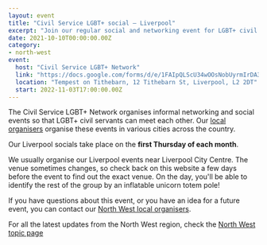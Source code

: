 ```yaml
---
layout: event
title: "Civil Service LGBT+ social – Liverpool"
excerpt: "Join our regular social and networking event for LGBT+ civil servants based in and around Liverpool."
date: 2021-10-10T00:00:00.00Z
category: 
- north-west
event:
  host: "Civil Service LGBT+ Network"
  link: "https://docs.google.com/forms/d/e/1FAIpQLScU34wOOsNobUyrmIrDA3mST3I-HOLTm8zTf-gKqbUimSmReA/viewform?usp=sf_link"
  location: "Tempest on Tithebarn, 12 Tithebarn St, Liverpool, L2 2DT"
  start: 2022-11-03T17:00:00.00Z
---
```


The Civil Service LGBT+ Network organises informal networking and social events so that LGBT+ civil servants can meet each other. Our [local organisers](/team) organise these events in various cities across the country.

Our Liverpool socials take place on the **first Thursday of each month**. 

We usually organise our Liverpool events near Liverpool City Centre. The venue sometimes changes, so check back on this website a few days before the event to find out the exact venue. On the day, you'll be able to identify the rest of the group by an inflatable unicorn totem pole!

If you have questions about this event, or you have an idea for a future event, you can contact our [North West local organisers](mailto:northwest@civilservice.lgbt).

For all the latest updates from the North West region, check the [North West topic page](/topic/north-west)
